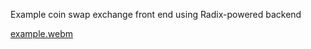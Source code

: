 Example coin swap exchange front end using Radix-powered backend

[example.webm](https://github.com/zbcoding/coinswap_example/assets/56856630/05aa0d05-fdc8-4eea-991b-fac0731c239b)

